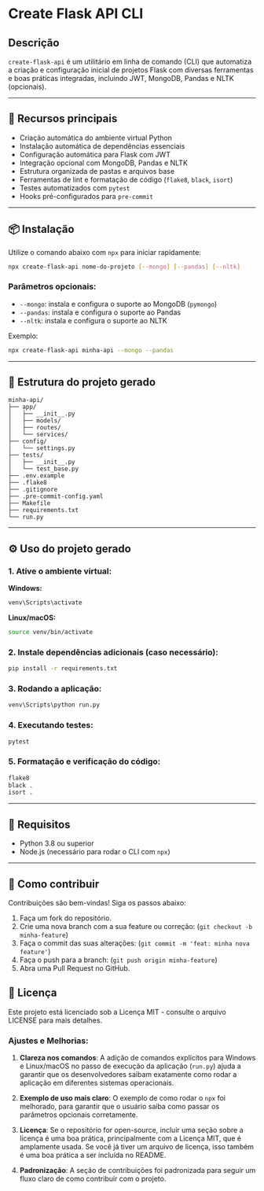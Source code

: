 # Create Flask API CLI

## Descrição

`create-flask-api` é um utilitário em linha de comando (CLI) que automatiza a criação e configuração inicial de projetos Flask com diversas ferramentas e boas práticas integradas, incluindo JWT, MongoDB, Pandas e NLTK (opcionais).

---

## 🚀 Recursos principais

- Criação automática do ambiente virtual Python
- Instalação automática de dependências essenciais
- Configuração automática para Flask com JWT
- Integração opcional com MongoDB, Pandas e NLTK
- Estrutura organizada de pastas e arquivos base
- Ferramentas de lint e formatação de código (`flake8`, `black`, `isort`)
- Testes automatizados com `pytest`
- Hooks pré-configurados para `pre-commit`

---

## 📦 Instalação

Utilize o comando abaixo com `npx` para iniciar rapidamente:

```bash
npx create-flask-api nome-do-projeto [--mongo] [--pandas] [--nltk]
```

### Parâmetros opcionais:

- `--mongo`: instala e configura o suporte ao MongoDB (`pymongo`)
- `--pandas`: instala e configura o suporte ao Pandas
- `--nltk`: instala e configura o suporte ao NLTK

Exemplo:

```bash
npx create-flask-api minha-api --mongo --pandas
```

---

## 📁 Estrutura do projeto gerado

```
minha-api/
├── app/
│   ├── __init__.py
│   ├── models/
│   ├── routes/
│   └── services/
├── config/
│   └── settings.py
├── tests/
│   ├── __init__.py
│   └── test_base.py
├── .env.example
├── .flake8
├── .gitignore
├── .pre-commit-config.yaml
├── Makefile
├── requirements.txt
└── run.py
```

---

## ⚙️ Uso do projeto gerado

### 1. Ative o ambiente virtual:

**Windows:**
```bash
venv\Scripts\activate
```

**Linux/macOS:**
```bash
source venv/bin/activate
```

### 2. Instale dependências adicionais (caso necessário):

```bash
pip install -r requirements.txt
```

### 3. Rodando a aplicação:

```bash
venv\Scripts\python run.py
```

### 4. Executando testes:

```bash
pytest
```

### 5. Formatação e verificação do código:

```bash
flake8
black .
isort .
```

---

## 🌱 Requisitos

- Python 3.8 ou superior
- Node.js (necessário para rodar o CLI com `npx`)

---

## 🤝 Como contribuir

Contribuições são bem-vindas! Siga os passos abaixo:

1. Faça um fork do repositório.
2. Crie uma nova branch com a sua feature ou correção: (`git checkout -b minha-feature`)
3. Faça o commit das suas alterações: (`git commit -m 'feat: minha nova feature'`)
4. Faça o push para a branch: (`git push origin minha-feature`)
5. Abra uma Pull Request no GitHub.

## 📄 Licença

Este projeto está licenciado sob a Licença MIT - consulte o arquivo LICENSE para mais detalhes.


### Ajustes e Melhorias:

1. **Clareza nos comandos**: A adição de comandos explícitos para Windows e Linux/macOS no passo de execução da aplicação (`run.py`) ajuda a garantir que os desenvolvedores saibam exatamente como rodar a aplicação em diferentes sistemas operacionais.
   
2. **Exemplo de uso mais claro**: O exemplo de como rodar o `npx` foi melhorado, para garantir que o usuário saiba como passar os parâmetros opcionais corretamente.

3. **Licença**: Se o repositório for open-source, incluir uma seção sobre a licença é uma boa prática, principalmente com a Licença MIT, que é amplamente usada. Se você já tiver um arquivo de licença, isso também é uma boa prática a ser incluída no README.

4. **Padronização**: A seção de contribuições foi padronizada para seguir um fluxo claro de como contribuir com o projeto.
